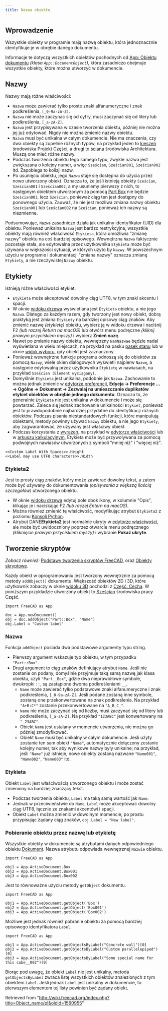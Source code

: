 ```yaml
---
title: Nazwa obiektu
---
```

## Wprowadzenie

Wszystkie obiekty w programie mają nazwę obiektu, która jednoznacznie identyfikuje je w obrębie danego dokumentu.

Informacje te dotyczą wszystkich obiektów pochodnych od [App: Obiektu dokumentu](/App_DocumentObject/pl "App DocumentObject/pl") *(klasa `App::DocumentObject`)*, która zasadniczo obejmuje wszystkie obiekty, które można utworzyć w dokumencie.

## Nazwy

Nazwy mają różne właściwości:

* `Nazwa` może zawierać tylko proste znaki alfanumeryczne i znak podkreślenia, `[_0-9a-zA-Z]`.
* `Nazwa` nie może zaczynać się od cyfry, musi zaczynać się od litery lub podkreślenia, `[_a-zA-Z]`.
* `Nazwa` jest przypisywana w czasie tworzenia obiektu, później nie można jej już edytować. Nigdy nie można zmienić nazwy obiektu.
* `Nazwa` musi być unikalna w całym dokumencie. Nie ma znaczenia, czy dwa obiekty są zupełnie różnych typów, na przykład jeden to [kieszeń](/PartDesign_Pocket/pl "PartDesign Pocket/pl") środowiska Projekt Części, a drugi to [ściana](/Arch_Wall/pl "Arch Wall/pl") środowiska Architektura. Muszą one mieć różne nazwy.
* Podczas tworzenia obiektu tego samego typu, zwykle nazwa jest zwiększana o kolejny numer, a więc `Sześcian`, `Sześcian001`, `Sześcian002` itd. Zapobiega to kolizji nazw.
* Po usunięciu obiektu, jego `Nazwa` staje się dostępna do użycia przez nowo utworzony obiekt. Oznacza to, że jeśli istnieją obiekty `Sześcian`, `Sześcian001` i `Sześcian002`, a my usuniemy pierwszy z nich, to następnym obiektem utworzonym za pomocą [Part Box](/Part_Box "Part Box") nie będzie `Sześcian003`, lecz `Sześcian`, ponieważ ciąg ten jest dostępny do ponownego użycia. Zauważ, że nie jest możliwa zmiana nazwy obiektu `Sześcian001` lub `Sześcian002` na `Sześcian`, ponieważ ich nazwy są niezmienne.

Podsumowując, `Nazwa` zasadniczo działa jak unikalny identyfikator (UID) dla obiektu. Ponieważ unikalna `Nazwa` jest bardzo restrykcyjna, wszystkie obiekty mają również właściwość `Etykieta`, która umożliwia "zmianę nazwy" obiektu na coś bardziej opisowego. Wewnętrzna `Nazwa` faktycznie pozostaje stała, ale edytowalna przez użytkownika `Etykieta` może być używana w większości sytuacji, w których użyto by `Nazwy`. W powszechnym użyciu w programie i dokumentacji "zmiana nazwy" oznacza zmianę `Etykiety`, a nie rzeczywistej `Nazwy` obiektu.

## Etykiety

Istnieją różne właściwości etykiet:

* `Etykieta` może akceptować dowolny ciąg UTF8, w tym znaki akcentu i spacji.
* W oknie [widoku drzewa](/Tree_view/pl "Tree view/pl") wyświetlana jest `Etykieta` obiektu, a nie jego `Nazwa`. Dlatego za każdym razem, gdy tworzony jest nowy obiekt, dobrą praktyką jest zmiana `Etykiety` na bardziej opisowy ciąg znaków. Aby zmienić nazwę *(etykietę)* obiektu, wybierz ją w widoku drzewa i naciśnij F2 *(lub raczej Return na macOS)* lub otwórz menu podręczne *(kliknij prawym przyciskiem myszy)* i wybierz **Zmień nazę**.
* Nawet po zmianie nazwy obiektu, wewnętrzny `NamNazwae` będzie nadal wyświetlana w wielu miejscach, na przykład na pasku [pasek stanu](/Status_bar "Status bar") lub w oknie [widok wyboru](/Selection_view/pl "Selection view/pl"), gdy obiekt jest zaznaczony.
* Ponieważ wewnętrzne funkcje programu odnoszą się do obiektów za pomocą `Nazwy`, wiele okien dialogowych wyświetli najpierw `Nazwę`, a następnie edytowalną przez użytkownika `Etykietę` w nawiasach, na przykład `Sześcian (Element wyciągany)`.
* Domyślnie `Etykieta` jest unikalna, podobnie jak `Nazwa`. Zachowanie to można jednak zmienić w [edytorze preferencji](/Preferences_Editor/pl "Preferences Editor/pl"), **Edycja → Preferencje ... → Ogólne → Dokument → Zezwalaj na umieszczanie duplikatów etykiet obiektów w obrębie jednego dokumentu**. Oznacza to, że generalnie `Etykieta` nie jest unikalna w dokumencie i może się powtarzać. Zaleca się jednak zachowanie unikalności `Etykiet`, ponieważ jest to prawdopodobnie najbardziej przydatne do identyfikacji różnych obiektów. Podczas pisania niestandardowych funkcji, które manipulują obiektami, metody powinny używać `Nazwy` obiektu, a nie jego `Etykiety`, aby zagwarantować, że używany jest właściwy obiekt.
* Podczas korzystania z [wyrażeń](/Expressions/pl "Expressions/pl"), na przykład w [edytorze właściwości](/Property_editor/pl "Property editor/pl") lub w [arkuszu kalkulacyjnym](/Spreadsheet/pl "Spreadsheet/pl"), Etykieta może być przywoływana za pomocą podwójnych nawiasów utworzonych z symboli "mniej niż" i "więcej niż".

```
<<Custom Label With Spaces>>.Height
<<Label may use UTF8 characters>>.Width

```

### Etykieta2

Jest to prosty ciąg znaków, który może zawierać dowolny tekst, a zatem może być używany do dokumentowania *(opisywania z większą ilością szczegółów)* utworzonego obiektu.

* W oknie [widoku drzewa](/Tree_view/pl "Tree view/pl") edytuj pole obok ikony, w kolumnie "Opis", klikając je i naciskając F2 *(lub raczej Entern na macOS)*.
* Można również zmienić tę właściwość, modyfikując atrybut `Etykieta2` z poziomu [Konsoli Python](/Python_console/pl "Python console/pl").
* Atrybut DANE**Etykieta2** jest normalnie ukryty w [edytorze właściwości](/Property_editor/pl "Property editor/pl"), ale może być uwidoczniony poprzez otwarcie menu podręcznego *(kliknięcie prawym przyciskiem myszy)* i wybranie **Pokaż ukryte**.

## Tworzenie skryptów

*Zobacz również:* [Podstawy tworzenia skryptów FreeCAD](/FreeCAD_Scripting_Basics/pl "FreeCAD Scripting Basics/pl"), oraz [Obiekty skryptowe](/Scripted_objects/pl "Scripted objects/pl").

Każdy obiekt w oprogramowaniu jest tworzony wewnętrznie za pomocą metody `addObject()` dokumentu. Większość obiektów 2D i 3D, które użytkownik zobaczy w oknie [widoku 3D](/3D_view/pl "3D view/pl") pochodzi z [Część: Cecha](/Part_Feature/pl "Part Feature/pl"). W poniższym przykładzie utworzony obiekt to [Sześcian](/Part_Box/pl "Part Box/pl") środowiska pracy Część.

```
import FreeCAD as App

doc = App.newDocument()
obj = doc.addObject("Part::Box", "Name")
obj.Label = "Custom label"

```

### Nazwa

Funkcja `addObject` posiada dwa podstawowe argumenty typu string.

* Pierwszy argument wskazuje typ obiektu, w tym przypadku `"Part::Box"`.
* Drugi argument to ciąg znaków definiujący atrybut `Name`. Jeśli nie zostanie on podany, domyślnie przyjmuje taką samą nazwę jak klasa obiektu, czyli `"Part__Box"`, gdzie dwa nieprawidłowe symbole, dwukropki `::`, są zastąpione dwoma podkreśleniami `__`.
  + `Name` może zawierać tylko podstawowe znaki alfanumeryczne i znak podkreślenia, `[_0-9a-zA-Z]`. Jeśli podane zostaną inne symbole, zostaną one przekonwertowane na znak podkreślenia. Na przykład `"A+B:C*"` zostanie przekonwertowane na `"A_B_C_"`.
  + `Name` nie może zaczynać się od liczby, musi zaczynać się od litery lub podkreślenia, `[_a-zA-Z]`. Na przykład `"123ABC"` jest konwertowany na `"_23ABC"`.
  + Obiekt `Name` jest ustalany w momencie utworzenia, nie można go później zmodyfikować.
  + Obiekt `Name` musi być unikalny w całym dokumencie. Jeśli użyty zostanie ten sam obiekt `"Name"`, automatycznie dołączony zostanie kolejny numer, tak aby wynikowe nazwy były unikalne; na przykład, jeśli `"Name"` już istnieje, nowe obiekty zostaną nazwane `"Name001"`, `"Name002"`, `"Name003"` itd.

### Etykieta

Obiekt `Label` jest właściwością utworzonego obiektu i może zostać zmieniony na bardziej znaczący tekst.

* Podczas tworzenia obiektu, `Label` ma taką samą wartość jak `Name`.
* Jednak w przeciwieństwie do `Name`, `Label` może akceptować dowolny ciąg UTF8, łącznie ze znakami akcentówi i spacji.
* Obiekt `Label` można zmienić w dowolnym momencie, po prostu przypisując żądany ciąg znaków, `obj.Label = "New label"`.

### Pobieranie obiektu przez nazwę lub etykietę

Wszystkie obiekty w dokumencie są atrybutami danych odpowiedniego obiektu [Dokument](/App_DocumentObject/pl "App DocumentObject/pl"). Nazwa atrybutu odpowiada wewnętrznej `Nazwie` obiektu.

```
import FreeCAD as App

obj1 = App.ActiveDocument.Box
obj2 = App.ActiveDocument.Box001
obj3 = App.ActiveDocument.Box002

```

Jest to równoważne użyciu metody `getObject` dokumentu.

```
import FreeCAD as App

obj1 = App.ActiveDocument.getObject('Box')
obj2 = App.ActiveDocument.getObject('Box001')
obj3 = App.ActiveDocument.getObject('Box002')

```

Możliwe jest jednak również pobranie obiektu za pomocą bardziej opisowego identyfikatora `Label`.

```
import FreeCAD as App

obj1 = App.ActiveDocument.getObjectsByLabel("Concrete wall")[0]
obj2 = App.ActiveDocument.getObjectsByLabel("Custom parallelepiped")[0]
obj3 = App.ActiveDocument.getObjectsByLabel("Some special name for this cube__002")[0]

```

Biorąc pod uwagę, że obiekt `Label` nie jest unikalny, metoda `getObjectsByLabel` zwraca listę wszystkich obiektów znalezionych z tym obiektem `Label`. Jeśli jednak `Label` jest unikalny w dokumencie, to pierwszym elementem tej listy powinien być żądany obiekt.

Retrieved from "<http://wiki.freecad.org/index.php?title=Object_name/pl&oldid=1560955>"